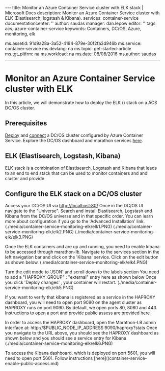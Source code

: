 
﻿---
title: Monitor an Azure Container Service cluster with ELK stack | Microsoft Docs
description: Monitor an Azure Container Service cluster with ELK (Elastisearch, logstash & Kibana).
services: container-service
documentationcenter: ''
author: saudas
manager: dan.lepow
editor: ''
tags: acs, azure-container-service
keywords: Containers, DC/OS, Azure, monitoring, elk

ms.assetid: 91d9a28a-3a52-4194-879e-30f2fa3d946b
ms.service: container-service
ms.devlang: na
ms.topic: get-started-article
ms.tgt_pltfrm: na
ms.workload: na
ms.date: 08/08/2016
ms.author: saudas

---
# Monitor an Azure Container Service cluster with ELK
In this article, we will demonstrate how to deploy the ELK () stack on a ACS DC/OS cluster. 

## Prerequisites
[Deploy](container-service-deployment.md) and [connect](container-service-connect.md) a DC/OS cluster configured by 
Azure Container Service. Explore the DC/OS dashboard and marathon services [here](container-service-mesos-marathon-ui.md). 


## ELK (Elastisearch, Logstash, Kibana)
ELK stack is a combination of Elastisearch, Logstash and Kibana that leads to an end to end stack that can be used to monitor containers and 
and cluster and provide

## Configure the ELK stack on a DC/OS cluster
Access your DC/OS UI via [http://localhost:80/](http://localhost:80/) Once in the DC/OS UI navigate to the "Universe". Search and 
install Elastisearch, Logstash and Kibana from the DC/OS universe and in that specific order. You can learn more about configuration 
if you go to the 'Advanced Installation' link.
(./media/container-service-monitoring-elk/elk1.PNG) (./media/container-service-monitoring-elk/elk2.PNG) (./media/container-service-monitoring-elk/elk3.PNG) 

Once the ELK containers and are up and running, you need to enable kibana to be accessed through marathon-lb. Navigate to the 
services section in the left navigation bar and click on the 'Kibana' service. 
Click on the edit button as shown below.
(./media/container-service-monitoring-elk/elk4.PNG)

Turn the edit mode to 'JSON' and scroll down to the labels section
You need to add a "HAPROXY_GROUP" : "external" entry here as shown below
Once you click 'Deploy changes' , your container will restart.
(./media/container-service-monitoring-elk/elk5.PNG)

If you want to verify that kibana is registered as a service in the HAPROXY dashboard, you will need to open port 9090 on the agent cluster as 
HAPROXY runs on port 9090.
By default, we open ports 80, 8080 and 443.
Instructions to open a port and provide public assess are provided [here](container-service-enable-public-access.md)

In order to access the HAPROXY dashboard, open the Marathon-LB admin interface at:
http://$PUBLIC_NODE_IP_ADDRESS:9090/haproxy?stats
Once you navigate to the URL above, you should see the HAPROXY dashboard as shown below and you should see a service entry for Kibana
(./media/container-service-monitoring-elk/elk6.PNG)


To access the Kibana dashboard, which is deployed on port 5601, you will need to open port 5601. Follow instructions [here]((container-service-enable-public-access.md)


 


